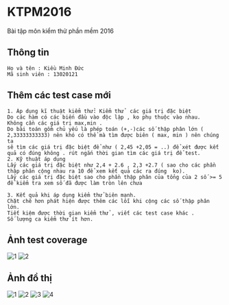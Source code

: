 ﻿# KTPM2016
Bài tập môn kiểm thử phần mềm 2016

## Thông tin
```
Họ và tên : Kiều Minh Đức 
Mã sinh viên : 13020121
```
## Thêm các test case mới 
```
1. Áp dụng kĩ thuật kiểm thử: Kiểm thử  các giá trị đặc biệt
Do các hàm có các biến đầu vào độc lập , ko phụ thuộc vào nhau.
Không cần các giá trị max,min .
Do bài toán gồm chủ yếu là phép toán (+,-)các số thập phân lớn ( 2,33333333333) nên khó có thể mà tìm được biên ( max, min ) nên chúng ta 
sẽ tìm các giá trị đặc biệt để như ( 2,45 +2,05 = ..) để xét được kết quả có đúng không . rút ngắn thời gian tìm các giá trị để test.
2. Kỹ thuật áp dụng
Lấy các giá trị đặc biệt như 2,4 + 2.6 , 2,3 +2.7 ( sao cho các phần thập phân cộng nhau ra 10 để xem kết quả các ra đúng  ko).
Lấy các giá trị đặc biệt sao cho phần thập phân của tổng của 2 số >= 5 để kiểm tra xem số đã được làm tròn lên chưa 

3. Kết quả khi áp dụng kiểm thử biên mạnh.
Chặt chẽ hơn phát hiện được thêm các lỗi khi cộng các số thập phân lớn.
Tiết kiệm được thời gian kiểm thử , viết các test case khác .
Số lượng ca kiểm thử ít hơn.
```
## Ảnh test coverage
![1](http://i.imgur.com/ht29B1J.png)
![2](http://i.imgur.com/neLJDeY.png)

## Ảnh đồ thị 
![1](http://i.imgur.com/2DihB5V.png)
![2](http://i.imgur.com/Fgz8Ke4.png)
![3](http://i.imgur.com/lJjHouR.png)
![4](http://i.imgur.com/YmQXcTp.png)


